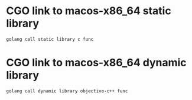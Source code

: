 # CGO link to macos-x86_64 static library
    golang call static library c func
# CGO link to macos-x86_64 dynamic library
    golang call dynamic library objective-c++ func
